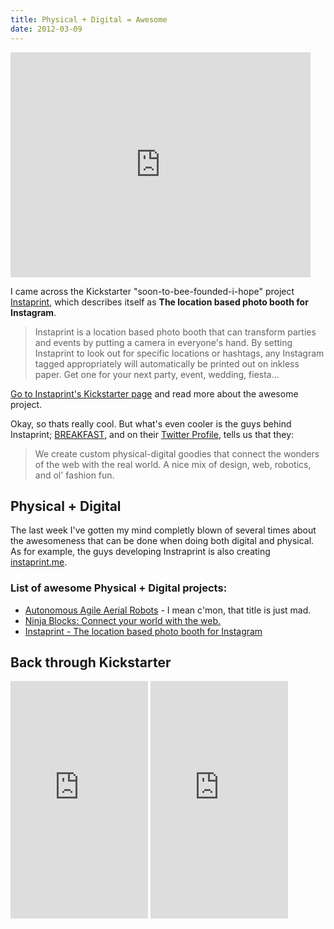 ```yaml
---
title: Physical + Digital = Awesome
date: 2012-03-09
---
```


<iframe frameborder="0" height="360px" src="http://www.kickstarter.com/projects/breakfastny/instaprint-the-location-based-photo-booth-for-inst/widget/video.html" width="480px"></iframe>

I came across the Kickstarter "soon-to-bee-founded-i-hope" project [Instaprint](http://www.kickstarter.com/projects/breakfastny/instaprint-the-location-based-photo-booth-for-inst), which describes itself as **The location based photo booth for Instagram**.

> Instaprint is a location based photo booth that can transform parties and events by putting a camera in everyone's hand. By setting Instaprint to look out for specific locations or hashtags, any Instagram tagged appropriately will automatically be printed out on inkless paper. Get one for your next party, event, wedding, fiesta...

[Go to Instaprint's Kickstarter page](http://www.kickstarter.com/projects/breakfastny/instaprint-the-location-based-photo-booth-for-inst) and read more about the awesome project.

Okay, so thats really cool. But what's even cooler is the guys behind Instaprint; [BREAKFAST](http://breakfastny.com/), and on their [Twitter Profile](https://twitter.com/#!/breakfastny), tells us that they:

> We create custom physical-digital goodies that connect the wonders of the web with the real world. A nice mix of design, web, robotics, and ol' fashion fun.

## Physical + Digital

The last week I've gotten my mind completly blown of several times about the awesomeness that can be done when doing both digital and physical. As for example, the guys developing Instraprint is also creating [instaprint.me](http://instaprint.me).

### List of awesome Physical + Digital projects:

- [Autonomous Agile Aerial Robots](http://blog.pudge.se/post/autonomous-agile-aerial-robots) - I mean c'mon, that title is just mad.
- [Ninja Blocks: Connect your world with the web.](http://kck.st/y49ssb)
- [Instaprint - The location based photo booth for Instagram](http://kck.st/Av7rIe)

## Back through Kickstarter

<iframe frameborder="0" height="380px" src="http://www.kickstarter.com/projects/breakfastny/instaprint-the-location-based-photo-booth-for-inst/widget/card.html" width="220px"></iframe>

<iframe frameborder="0" height="380px"
src="http://www.kickstarter.com/projects/ninja/ninja-blocks-connect-your-world-with-the-web/widget/card.html"
width="220px"></iframe>
